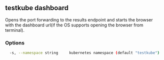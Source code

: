 ## testkube dashboard

Opens the port forwarding to the results endpoint and starts the browser with the dashboard url(if the OS supports opening the browser from terminal).

### Options

```sh
  -s, --namespace string     kubernetes namespace (default "testkube")
```
